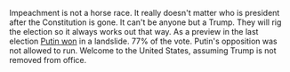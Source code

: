 Impeachment is not a horse race. It really doesn't matter who is president after the Constitution is gone. It can't be anyone but a Trump. They will rig the election so it always works out that way. As a preview in the last election <a href="https://en.wikipedia.org/wiki/2018_Russian_presidential_election">Putin won</a> in a landslide. 77% of the vote. Putin's opposition was not allowed to run. Welcome to the United States, assuming Trump is not removed from office.
